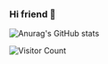 ### Hi friend 👋
![Anurag's GitHub stats](https://github-readme-stats.vercel.app/api?username=EVysotskiy&show_icons=true&theme=radical)

![Visitor Count](https://profile-counter.glitch.me/EVysotskiy/count.svg)
